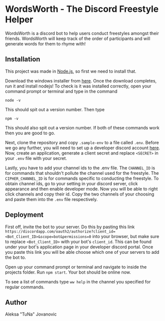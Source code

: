 # WordsWorth - The Discord Freestyle Helper

WordsWorth is a discord bot to help users conduct freestyles amongst their friends. WordsWorth will keep track of the order of participants and will generate words for them to rhyme with!

## Installation
This project was made in [Node.js](https://nodejs.org/en/), so first we need to install that.

Download the windows installer from [here](https://nodejs.org/en/download/current/). Once the download completes, run it and install nodejs! To check is it was installed correctly, open your command prompt or terminal and type in the command 
```
node -v
```
This should spit out a version number. Then type
```
npm -v
```
This should also spit out a version number. If both of these commands work then you are good to go.

Next, clone the repository and copy `.sample-env` to a file called `.env`. Before we go any further, you will need to set up a developer discord account [here](https://discordapp.com/developers). Now, create an application, generate a client secret and replace `<SECRET>` in your `.env` file with your secret.

Lastly, you have to add your channel ids to the .env file. The `CHANNEL_ID` is for commands that shouldn't pollute the channel used for the freestyle. The `CIPHER_CHANNEL_ID` is for commands specific to conducting the freestyle. To obtain channel ids, go to your setting in your discord server, click appearance and then enable developer mode. Now you will be able to right click channels and copy their id. Copy the two channels of your choosing and paste them into the `.env` file respectively.

## Deployment
First off, invite the bot to your server. Do this by pasting this link `https://discordapp.com/oauth2/authorize?client_id=<Bot_Client_ID>&scope=bot&permissions=0` into your browser, but make sure to replace `<Bot_Client_ID>` with your bot's `client_id`. This can be found under your bot's application page in your developer discord portal. Once you paste this link you will be able choose which one of your servers to add the bot to.

Open up your command prompt or terminal and navigate to inside the projects folder. Run `npm start`. Your bot should be online now.

To see a list of commands type `ww help` in the channel you specified for regular commands.


## Author
Aleksa "TuNa" Jovanovic
